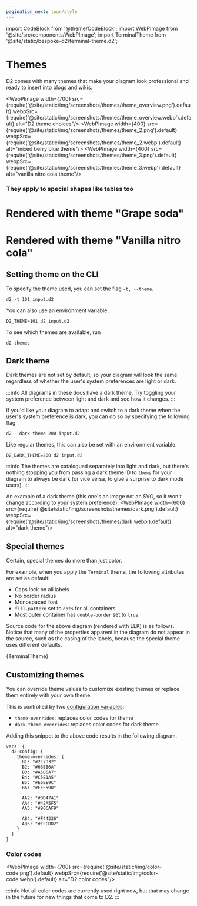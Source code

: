 ```yaml
---
pagination_next: tour/style
---
```

import CodeBlock from '@theme/CodeBlock';
import WebPImage from '@site/src/components/WebPImage';
import TerminalTheme from '@site/static/bespoke-d2/terminal-theme.d2';

# Themes

D2 comes with many themes that make your diagram look professional and ready to insert
into blogs and wikis.

<WebPImage width={700} src={require('@site/static/img/screenshots/themes/theme_overview.png').default} webpSrc={require('@site/static/img/screenshots/themes/theme_overview.webp').default} alt="D2 theme choices"/>
<WebPImage width={400} src={require('@site/static/img/screenshots/themes/theme_2.png').default} webpSrc={require('@site/static/img/screenshots/themes/theme_2.webp').default} alt="mixed berry blue theme"/>
<WebPImage width={400} src={require('@site/static/img/screenshots/themes/theme_3.png').default} webpSrc={require('@site/static/img/screenshots/themes/theme_3.webp').default} alt="vanilla nitro cola theme"/>

### They apply to special shapes like tables too

# Rendered with theme "Grape soda"

<div className="embedSVG" dangerouslySetInnerHTML={{__html: require('@site/static/img/generated/theme-table.svg2')}}></div>

# Rendered with theme "Vanilla nitro cola"

<div className="embedSVG" dangerouslySetInnerHTML={{__html: require('@site/static/img/generated/theme-table-2.svg2')}}></div>

## Setting theme on the CLI

To specify the theme used, you can set the flag `-t, --theme`.

```shell
d2 -t 101 input.d2
```

You can also use an environment variable.

```shell
D2_THEME=101 d2 input.d2
```

To see which themes are available, run

```shell
d2 themes
```

## Dark theme

Dark themes are not set by default, so your diagram will look the same regardless of
whether the user's system preferences are light or dark.

:::info
All diagrams in these docs have a dark theme. Try toggling your system preference between
light and dark and see how it changes.
:::

If you'd like your diagram to adapt and switch to a dark theme when the user's system
preference is dark, you can do so by specifying the following flag.

```shell
d2 --dark-theme 200 input.d2
```

Like regular themes, this can also be set with an environment variable.

```shell
D2_DARK_THEME=200 d2 input.d2
```

:::info
The themes are catalogued separately into light and dark, but there's nothing stopping you
from passing a dark theme ID to `theme` for your diagram to always be dark (or vice versa,
to give a surprise to dark mode users).
:::

An example of a dark theme (this one's an image not an SVG, so it won't change according
to your system preference).
<WebPImage width={600} src={require('@site/static/img/screenshots/themes/dark.png').default} webpSrc={require('@site/static/img/screenshots/themes/dark.webp').default} alt="dark theme"/>

## Special themes

Certain, special themes do more than just color.

For example, when you apply the `Terminal` theme, the following attributes are set as
default:
- Caps lock on all labels
- No border radius
- Monospaced font
- `fill-pattern` set to `dots` for all containers
- Most outer container has `double-border` set to `true`

<div style={{width: "100%", margin: "0 auto"}} className="embedSVG" dangerouslySetInnerHTML={{__html: require('@site/static/img/generated/terminal-theme.svg2')}}></div>

Source code for the above diagram (rendered with ELK) is as follows. Notice that many of
the properties apparent in the diagram do not appear in the source, such as the casing of
the labels, because the special theme uses different defaults.

<CodeBlock className="language-d2">
    {TerminalTheme}
</CodeBlock>

## Customizing themes

You can override theme values to customize existing themes or replace them entirely with
your own theme.

This is controlled by two [configuration variables](/tour/vars#configuration-variables):

- `theme-overrides`: replaces color codes for theme
- `dark-theme-overrides`: replaces color codes for dark theme

Adding this snippet to the above code results in the following diagram.

```d2-incomplete
vars: {
  d2-config: {
    theme-overrides: {
      B1: "#2E7D32"
      B2: "#66BB6A"
      B3: "#A5D6A7"
      B4: "#C5E1A5"
      B5: "#E6EE9C"
      B6: "#FFF59D"

      AA2: "#0D47A1"
      AA4: "#42A5F5"
      AA5: "#90CAF9"

      AB4: "#F44336"
      AB5: "#FFCDD2"
    }
  }
}
```

<div style={{width: "100%", margin: "0 auto"}} className="embedSVG" dangerouslySetInnerHTML={{__html: require('@site/static/img/generated/theme-override.svg2')}}></div>

### Color codes

<WebPImage width={700} src={require('@site/static/img/color-code.png').default} webpSrc={require('@site/static/img/color-code.webp').default} alt="D2 color codes"/>

:::info
Not all color codes are currently used right now, but that may change in the future for
new things that come to D2.
:::
